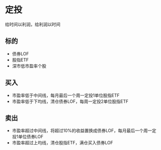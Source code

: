 # 定投
给时间以利润，给利润以时间

## 标的
- 债券LOF
- 股指ETF
- 深市低市盈率个股

## 买入
- 市盈率低于中间线，每月最后一个周一定投1单位股指ETF
- 市盈率低于下均线，清仓债券LOF，每周一定投2单位股指ETF

## 卖出
- 市盈率超过中间线，将超过10%的收益置换成债券LOF，每月最后一个周一定投1单位债券LOF
- 市盈率超过上均线，清仓股指ETF，满仓买入债券LOF
